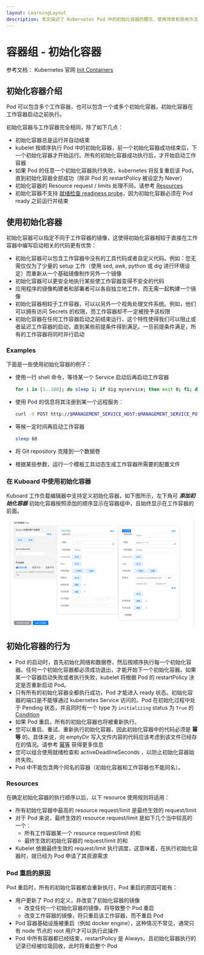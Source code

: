 ```yaml
---
layout: LearningLayout
description: 本文描述了 Kubernetes Pod 中的初始化容器的概念、使用场景和使用方法。初始化容器是容器组中 app 容器启动之前执行的容器。可能包含 setup 脚本，或其他工具进程
---
```


# 容器组 - 初始化容器

参考文档： Kubernetes 官网 [Init Containers](https://kubernetes.io/docs/concepts/workloads/pods/init-containers/)

## 初始化容器介绍

Pod 可以包含多个工作容器，也可以包含一个或多个初始化容器，初始化容器在工作容器启动之前执行。

初始化容器与工作容器完全相同，除了如下几点：

* 初始化容器总是运行并自动结束
* kubelet 按顺序执行 Pod 中的初始化容器，前一个初始化容器成功结束后，下一个初始化容器才开始运行。所有的初始化容器成功执行后，才开始启动工作容器
* 如果 Pod 的任意一个初始化容器执行失败，kubernetes 将反复重启该 Pod，直到初始化容器全部成功（除非 Pod 的 restartPolicy 被设定为 Never）
* 初始化容器的 Resource request / limits 处理不同，请参考 [Resources](#Resources)
* 初始化容器不支持 [就绪检查 readiness probe](/learning/k8s-intermediate/workload/pod-lifecycle.html#container-probes)，因为初始化容器必须在 Pod ready 之前运行并结束

## 使用初始化容器

初始化容器可以指定不同于工作容器的镜像，这使得初始化容器相较于直接在工作容器中编写启动相关的代码更有优势：

* 初始化容器可以包含工作容器中没有的工具代码或者自定义代码。例如：您无需仅仅为了少量的 setup 工作（使用 sed, awk, python 或 dig 进行环境设定）而重新从一个基础镜像制作另外一个镜像
* 初始化容器可以更安全地执行某些使工作容器变得不安全的代码
* 应用程序的镜像构建者和部署者可以各自独立地工作，而无需一起构建一个镜像
* 初始化容器相较于工作容器，可以以另外一个视角处理文件系统。例如，他们可以拥有访问 Secrets 的权限，而工作容器却不一定被授予该权限
* 初始化容器在任何工作容器启动之前结束运行，这个特性使得我们可以阻止或者延迟工作容器的启动，直到某些前提条件得到满足。一旦前提条件满足，所有的工作容器将同时并行启动

### Examples

下面是一些使用初始化容器的例子：

* 使用一行 shell 命令，等待某一个 Service 启动后再启动工作容器

  ``` sh
  for i in {1..100}; do sleep 1; if dig myservice; then exit 0; fi; done; exit 1
  ```

* 使用 Pod 的信息将其注册到某一个远程服务：

  ``` sh
  curl -X POST http://$MANAGEMENT_SERVICE_HOST:$MANAGEMENT_SERVICE_PORT/register -d 'instance=$(<POD_NAME>)&ip=$(<POD_IP>)'
  ```

* 等候一定时间再启动工作容器

  ```sh
  sleep 60
  ```

* 将 Git repository 克隆到一个数据卷
* 根据某些参数，运行一个模板工具动态生成工作容器所需要的配置文件

### 在 Kuboard 中使用初始化容器

Kuboard 工作负载编辑器中支持定义初始化容器，如下图所示，左下角可 ***添加初始化容器*** 初始化容器按照添加的顺序显示在容器组中，且始终显示在工作容器的前面。

![image-20190907171451988](./init-container.assets/image-20190907171451988.png)


## 初始化容器的行为

* Pod 的启动时，首先初始化网络和数据卷，然后按顺序执行每一个初始化容器。任何一个初始化容器都必须成功退出，才能开始下一个初始化容器。如果某一个容器启动失败或者执行失败，kubelet 将根据 Pod 的 restartPolicy 决定是否重新启动 Pod。
* 只有所有的初始化容器全都执行成功，Pod 才能进入 ready 状态。初始化容器的端口是不能够通过 kubernetes Service 访问的。Pod 在初始化过程中处于 Pending 状态，并且同时有一个 type 为 `initializing` status 为 `True` 的 [Condition](./pod-lifecycle.html#pod-conditions)
* 如果 Pod 重启，所有的初始化容器也将被重新执行。
* 您可以重启、重试、重新执行初始化容器，因此初始化容器中的代码必须是 **幂等** 的。具体来说，向 emptyDir 写入文件内容的代码应该考虑到该文件已经存在的情况。请参考 [幂等](/glossary/idempotent.html) 获得更多信息
* 您可以组合使用就绪检查和 activeDeadlineSeconds <Badge text="Kuboard 暂不支持" type="warn"/>，以防止初始化容器始终失败。
* Pod 中不能包含两个同名的容器（初始化容器和工作容器也不能同名）。


### Resources

在确定初始化容器的执行顺序以后，以下 resource 使用规则将适用：

* 所有初始化容器中最高的 resource request/limit 是最终生效的 request/limit
* 对于 Pod 来说，最终生效的 resource request/limit 是如下几个当中较高的一个：
  * 所有工作容器某一个 resource request/limit 的和
  * 最终生效的初始化容器的 request/limit 的和
* Kubelet 依据最终生效的 request/limit 执行调度，这意味着，在执行初始化容器时，就已经为 Pod 申请了其资源需求

<!-- The QoS (quality of service) tier of the Pod’s effective QoS tier is the QoS tier for init containers and app containers alike.
Quota and limits are applied based on the effective Pod request and limit.

Pod level control groups (cgroups) are based on the effective Pod request and limit, the same as the scheduler.

Pod restart reasons
A Pod can restart, causing re-execution of init containers, for the following reasons:

A user updates the Pod specification, causing the init container image to change. Any changes to the init container image restarts the Pod. App container image changes only restart the app container.
The Pod infrastructure container is restarted. This is uncommon and would have to be done by someone with root access to nodes.
All containers in a Pod are terminated while restartPolicy is set to Always, forcing a restart, and the init container completion record has been lost due to garbage collection. -->

### Pod 重启的原因

Pod 重启时，所有的初始化容器都会重新执行，Pod 重启的原因可能有：

* 用户更新了 Pod 的定义，并改变了初始化容器的镜像
  * 改变任何一个初始化容器的镜像，将导致整个 Pod 重启
  * 改变工作容器的镜像，将只重启该工作容器，而不重启 Pod
* Pod 容器基础设施被重启（例如 docker engine），这种情况不常见，通常只有 node 节点的 root 用户才可以执行此操作
* Pod 中所有容器都已经结束，restartPolicy 是 Always，且初始化容器执行的记录已经被垃圾回收，此时将重启整个 Pod
